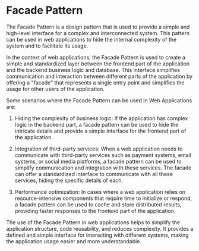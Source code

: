 # Facade Pattern

The Facade Pattern is a design pattern that is used to provide a simple and high-level interface for a complex and interconnected system. This pattern can be used in web applications to hide the internal complexity of the system and to facilitate its usage.

In the context of web applications, the Facade Pattern is used to create a simple and standardized layer between the frontend part of the application and the backend business logic and database. This interface simplifies communication and interaction between different parts of the application by offering a "facade" that represents a single entry point and simplifies the usage for other users of the application.

Some scenarios where the Facade Pattern can be used in Web Applications are:

1. Hiding the complexity of business logic: If the application has complex logic in the backend part, a facade pattern can be used to hide the intricate details and provide a simple interface for the frontend part of the application.

2. Integration of third-party services: When a web application needs to communicate with third-party services such as payment systems, email systems, or social media platforms, a facade pattern can be used to simplify communication and integration with these services. The facade can offer a standardized interface to communicate with all these services, hiding the specific details of each.

3. Performance optimization: In cases where a web application relies on resource-intensive components that require time to initialize or respond, a facade pattern can be used to cache and store distributed results, providing faster responses to the frontend part of the application.

The use of the Facade Pattern in web applications helps to simplify the application structure, code reusability, and reduces complexity. It provides a defined and simple interface for interacting with different systems, making the application usage easier and more understandable.
